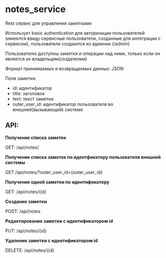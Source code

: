 # notes_service
Rest сервис для управления заметками

Использует basic authentication для авторизации пользователей (имеются ввиду сервисные пользователи, созданные для интеграции с сервисом), пользователи создаются из админик (/admin)

Пользователю доступны заметки и операции над ними, только если он является их владельцем(создателем)

Формат принимаемых и возвращаемых данных: JSON

Поля заметки:
* id: идентификатор
* title: заголовок
* text: текст заметки
* outer_user_id: идентификатор пользователя во внешней(вызывающей) системе

## API:

**Получение списка заметок**

GET: /api/notes/


**Получение списка заметок по идентфикатору пользователя внешней системы**

GET /api/notes/?outer_user_id={outer_user_id}


**Получение одной заметки по идентификатору**

GET: /api/notes/{id}


**Создание заметки**

POST: /api/notes


**Редактирование заметки с идентификатором id**

PUT: /api/notes/{id}


**Удаление заметки с идентификатором id**

DELETE: /api/notes/{id}